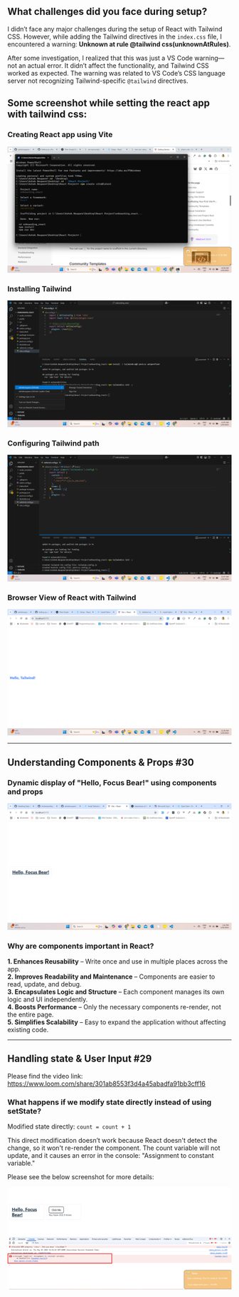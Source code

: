 ## What challenges did you face during setup?
I didn’t face any major challenges during the setup of React with Tailwind CSS. However, while adding the Tailwind directives in the `index.css` file, I encountered a warning:
**Unknown at rule @tailwind css(unknownAtRules)**.

After some investigation, I realized that this was just a VS Code warning—not an actual error. It didn’t affect the functionality, and Tailwind CSS worked as expected. The warning was related to VS Code’s CSS language server not recognizing Tailwind-specific `@tailwind` directives.

## Some screenshot while setting the react app with tailwind css:
### Creating React app using Vite
![Creating React app using Vite](https://github.com/ashokneupane/ashokneupane-intern-repo/blob/main/milestones/images/react_fundamentals/installing_react.png)<br>

### Installing Tailwind
![Installing Tailwind](https://github.com/ashokneupane/ashokneupane-intern-repo/blob/main/milestones/images/react_fundamentals/installing_tailwind.png)<br>

### Configuring Tailwind path
![Configuring Tailwind path](https://github.com/ashokneupane/ashokneupane-intern-repo/blob/main/milestones/images/react_fundamentals/configuring_tailwind_path.png)<br>

### Browser View of React with Tailwind
![Browser View of React with Tailwind](https://github.com/ashokneupane/ashokneupane-intern-repo/blob/main/milestones/images/react_fundamentals/react_with_tailwind.png)<br>

---

## Understanding Components & Props #30

### Dynamic display of "Hello, Focus Bear!" using components and props
![Hello Focus Bear](https://github.com/ashokneupane/ashokneupane-intern-repo/blob/main/milestones/images/react_fundamentals/hello_focus_bear.png)<br>

### Why are components important in React?
**1. Enhances Reusability** – Write once and use in multiple places across the app.<br>
**2. Improves Readability and Maintenance** – Components are easier to read, update, and debug.<br>
**3. Encapsulates Logic and Structure** – Each component manages its own logic and UI independently.<br>
**4. Boosts Performance** – Only the necessary components re-render, not the entire page.<br>
**5. Simplifies Scalability** – Easy to expand the application without affecting existing code.<br>

---

## Handling state & User Input #29

Please find the video link:<br>
https://www.loom.com/share/301ab8553f3d4a45abadfa91bb3cff16<br>

### What happens if we modify state directly instead of using setState?

Modified state directly:
`count = count + 1`

This direct modification doesn’t work because React doesn't detect the change, so it won't re-render the component. The count variable will not update, and it causes an error in the console: "Assignment to constant variable."

Please see the below screenshot for more details:

![Modify State Directly](https://github.com/ashokneupane/ashokneupane-intern-repo/blob/main/milestones/images/react_fundamentals/modify_state_directly.png)<br>


